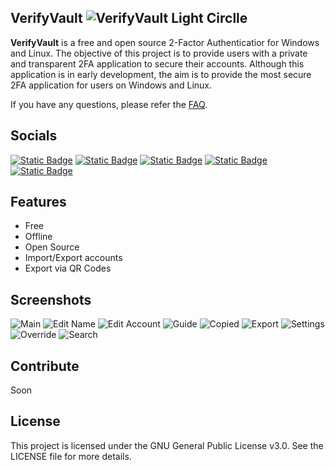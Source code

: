 ## VerifyVault ![VerifyVault Light Circlle](https://github.com/VerifyVault/VerifyVault/assets/170455817/689ccc65-b0a1-44a1-8086-76217310c2bb)
**VerifyVault** is a free and open source 2-Factor Authenticatior for Windows and Linux. The objective of this project is to provide users with a private and transparent 2FA application to secure their accounts. Although this application is in early development, the aim is to provide the most secure 2FA application for users on Windows and Linux.

If you have any questions, please refer the [FAQ](https://github.com/VerifyVault/VerifyVault/blob/main/FAQ.md).

## Socials
[![Static Badge](https://img.shields.io/badge/GitHub-%23181717?style=for-the-badge&logo=github)](https://github.com/VerifyVault) [![Static Badge](https://img.shields.io/badge/Mastodon-%236364FF?style=for-the-badge&logo=mastodon&labelColor=white)](https://mastodon.social/@verifyvault) [![Static Badge](https://img.shields.io/badge/Reddit-%23FF4500?style=for-the-badge&logo=reddit&labelColor=white)](https://www.reddit.com/user/VerifyVault/) [![Static Badge](https://img.shields.io/badge/Matrix-%230DBD8B?style=for-the-badge&logo=element&labelColor=white)](https://matrix.to/#/#verifyvault:matrix.org) [![Static Badge](https://img.shields.io/badge/Twitter-%23000000?style=for-the-badge&logo=x)](https://twitter.com/)

## Features
- Free
- Offline
- Open Source
- Import/Export accounts
- Export via QR Codes

## Screenshots
![Main](https://github.com/VerifyVault/VerifyVault/assets/170455817/e5fc6c02-ed2e-4beb-b67b-514d30dc159b) ![Edit Name](https://github.com/VerifyVault/VerifyVault/assets/170455817/4f96c1cc-fea2-49f4-ad26-7ac3d5e40eaf) ![Edit Account](https://github.com/VerifyVault/VerifyVault/assets/170455817/b0f5f33b-410b-40c0-86a7-b0a4d9d9b07d) ![Guide](https://github.com/VerifyVault/VerifyVault/assets/170455817/f0bffb6f-3c94-4ebe-898f-6907719e3066) ![Copied](https://github.com/VerifyVault/VerifyVault/assets/170455817/83bad4db-a167-41d8-a94b-a4a983a69141) ![Export](https://github.com/VerifyVault/VerifyVault/assets/170455817/04d7fd35-f588-4583-beb5-e417d7839255) ![Settings](https://github.com/VerifyVault/VerifyVault/assets/170455817/1dbf7900-6a21-43d2-ac75-f7689b9714cb) ![Override](https://github.com/VerifyVault/VerifyVault/assets/170455817/ca109c5b-1f35-4ee7-8975-9c18446eba71) ![Search](https://github.com/VerifyVault/VerifyVault/assets/170455817/5057db9f-b5fd-4653-a767-a7efdd9c1282)

## Contribute
Soon

## License
This project is licensed under the GNU General Public License v3.0. See the LICENSE file for more details.
